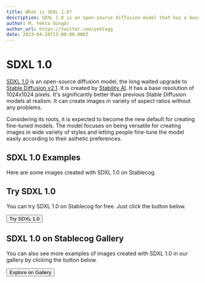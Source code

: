 ```yaml
---
title: What is SDXL 1.0?
description: SDXL 1.0 is an open-source diffusion model that has a base resolution of 1024x1024 pixels. It's an upgrade to Stable Diffusion v2.1.
author: M. Yekta Güngör
author_url: https://twitter.com/yektagg
date: 2023-04-28T15:00:00.000Z
---
```


<script>
  import Button from '$components/buttons/Button.svelte'
  import DocImage from '$components/docs/DocImage.svelte'
</script>

# SDXL 1.0

[SDXL 1.0](https://huggingface.co/stabilityai/stable-diffusion-xl-base-1.0) is an open-source diffusion model, the long waited upgrade to [Stable Diffusion v2.1](https://huggingface.co/stabilityai/stable-diffusion-2-1-base). It is created by [Stability AI](https://stability.ai). It has a base resolution of 1024x1024 pixels. It's significantly better than previous Stable Diffusion models at realism. It can create images in variety of aspect ratios without any problems.

Considering its roots, it is expected to become the new default for creating fine-tuned models. The model focuses on being versatile for creating images in wide variety of styles and letting people fine-tune the model easily according to their asthetic preferences.

## SDXL 1.0 Examples

Here are some images created with SDXL 1.0 on Stablecog.

<DocImage src="https://ba.stablecog.com/guide/models/sdxl.jpg" alt="SDXL 1.0 Examples" width="2560" height="5760"/>

## Try SDXL 1.0

You can try SDXL 1.0 on Stablecog for free. Just click the button below.

<Button class="mt-4" href="https://stablecog.com/generate/?mi=8002bc51-7260-468f-8840-cf1e6dbe3f8a&adv=true" target="_blank">
Try SDXL 1.0
</Button>

## SDXL 1.0 on Stablecog Gallery

You can also see more examples of images created with SDXL 1.0 in our gallery by clicking the button below.

<Button class="mt-4" href="https://stablecog.com/gallery?mi=8002bc51-7260-468f-8840-cf1e6dbe3f8a" target="_blank">
  Explore on Gallery
</Button>
